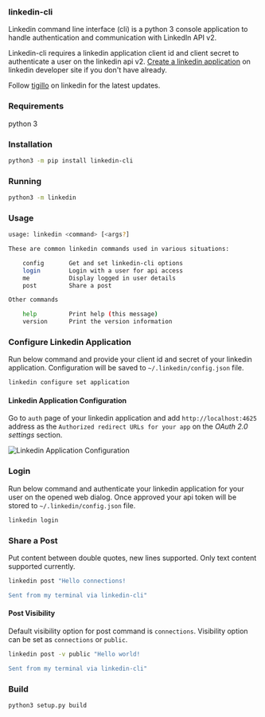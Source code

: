 ### linkedin-cli
Linkedin command line interface (cli) is a python 3 console application to handle authentication and communication with LinkedIn API v2.

Linkedin-cli requires a linkedin application client id and client secret to authenticate a user on the linkedin api v2. [Create a linkedin application](https://www.linkedin.com/developers/apps/new) on linkedin developer site if you don't have already.

Follow [tigillo](https://www.linkedin.com/company/tigillo) on linkedin for the latest updates.

### Requirements
python 3

### Installation
```bash
python3 -m pip install linkedin-cli
```

### Running
```bash
python3 -m linkedin
```

### Usage
```bash
usage: linkedin <command> [<args?]

These are common linkedin commands used in various situations:

    config       Get and set linkedin-cli options
    login        Login with a user for api access
    me           Display logged in user details
    post         Share a post

Other commands

    help         Print help (this message)
    version      Print the version information
```

### Configure Linkedin Application
Run below command and provide your client id and secret of your linkedin application. Configuration will be saved to `~/.linkedin/config.json` file.

```bash
linkedin configure set application
```

#### Linkedin Application Configuration
Go to `auth` page of your linkedin application and add `http://localhost:4625` address as the `Authorized redirect URLs for your app` on the *OAuth 2.0 settings* section.

![Linkedin Application Configuration](https://linkedin-cli.tigillo.com/img/linkedin-app-config.jpg)

### Login
Run below command and authenticate your linkedin application for your user on the opened web dialog. Once approved your api token will be stored to `~/.linkedin/config.json` file.

```bash
linkedin login
```

### Share a Post
Put content between double quotes, new lines supported. Only text content supported currently.

```bash
linkedin post "Hello connections!

Sent from my terminal via linkedin-cli"
```

#### Post Visibility
Default visibility option for post command is `connections`. Visibility option can be set as `connections` or `public`.

```bash
linkedin post -v public "Hello world!

Sent from my terminal via linkedin-cli"
```

### Build
```bash
python3 setup.py build
```